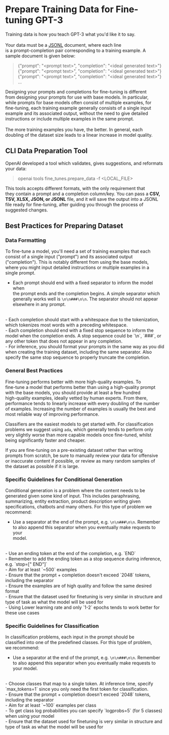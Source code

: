 # Prepare Training Data for Fine-tuning GPT-3

Training data is how you teach GPT-3 what you'd like it to say.  
<br> 
Your data must be a [JSONL](JSON%20LINES.md) document, where each line  
is a prompt-completion pair corresponding to a training example. A  
sample document is given below:
> {"prompt": "&lt;prompt text&gt;", "completion": "&lt;ideal generated text&gt;"}  
> {"prompt": "&lt;prompt text&gt;", "completion": "&lt;ideal generated text&gt;"}  
> {"prompt": "&lt;prompt text&gt;", "completion": "&lt;ideal generated text&gt;"}  
> ...  

Designing your prompts and completions for fine-tuning is different  
from designing your prompts for use with base models. In particular,  
while prompts for base models often consist of multiple examples, for  
fine-tuning, each training example generally consists of a single input  
example and its associated output, without the need to give detailed  
instructions or include multiple examples in the same prompt. 
<br>  
The more training examples you have, the better. In general, each  
doubling of the dataset size leads to a linear increase in model quality.  

## CLI Data Preparation Tool
OpenAI developed a tool which validates, gives suggestions, and reformats  
your data:
> openai tools fine_tunes.prepare_data -f <LOCAL_FILE>

This tools accepts different formats, with the only requirement that  
they contain a prompt and a completion column/key. You can pass a **CSV,  
TSV, XLSX, JSON, or JSONL** file, and it will save the output into a JSONL  
file ready for fine-tuning, after guiding you through the process of  
suggested changes. 


## Best Practices for Preparing Dataset
### Data Formatting
To fine-tune a model, you'll need a set of training examples that each  
consist of a single input ("prompt") and its associated output  
("completion"). This is notably different from using the base models,   
where you might input detailed instructions or multiple examples in a   
single prompt.

- Each prompt should end with a fixed separator to inform the model when  
the prompt ends and the completion begins. A simple separator which  
generally works well is `\n\n###\n\n`. The separator should not appear  
elsewhere in any prompt.  
<br>  
- Each completion should start with a whitespace due to the tokenization,  
which tokenizes most words with a preceding whitespace.  
<br>
- Each completion should end with a fixed stop sequence to inform the  
model when the completion ends. A stop sequence could be `\n`, `###`, or  
any other token that does not appear in any completion.  
<br>
- For inference, you should format your prompts in the same way as you  
did when creating the training dataset, including the same separator.  
Also specify the same stop sequence to properly truncate the completion.  


### General Best Practices
Fine-tuning performs better with more high-quality examples. To   
fine-tune a model that performs better than using a high-quality prompt  
with the base models, you should provide at least a few hundred   
high-quality examples, ideally vetted by human experts. From there,  
performance tends to linearly increase with every doubling of the number  
of examples. Increasing the number of examples is usually the best and  
most reliable way of improving performance.  

Classifiers are the easiest models to get started with. For classification  
problems we suggest using `ada`, which generally tends to perform only  
very slightly worse than more capable models once fine-tuned, whilst  
being significantly faster and cheaper.  

If you are fine-tuning on a pre-existing dataset rather than writing  
prompts from scratch, be sure to manually review your data for offensive  
or inaccurate content if possible, or review as many random samples of  
the dataset as possible if it is large.  


### Specific Guidelines for Conditional Generation
Conditional generation is a problem where the content needs to be  
generated given some kind of input. This includes paraphrasing,  
summarizing, entity extraction, product description writing given  
specifications, chatbots and many others. For this type of problem we  
recommend:

- Use a separator at the end of the prompt, e.g. `\n\n###\n\n`. Remember  
to also append this separator when you eventually make requests to your  
model.  
<br>  
- Use an ending token at the end of the completion, e.g. `END`  
<br>  
- Remember to add the ending token as a stop sequence during inference,  
e.g. `stop=[" END"]`    
<br>  
- Aim for at least `~500` examples  
<br>  
- Ensure that the prompt + completion doesn't exceed `2048` tokens, including  
the separator  
<br>  
- Ensure the examples are of high quality and follow the same desired format  
<br>
- Ensure that the dataset used for finetuning is very similar in structure  
and type of task as what the model will be used for  
<br>  
- Using Lower learning rate and only `1-2` epochs tends to work better for  
these use cases

### Specific Guidelines for Classification
In classification problems, each input in the prompt should be  
classified into one of the predefined classes. For this type of problem,  
we recommend:

- Use a separator at the end of the prompt, e.g. `\n\n###\n\n`. Remember  
to also append this separator when you eventually make requests to your model.  
<br>  
- Choose classes that map to a single token. At inference time, specify  
`max_tokens=1` since you only need the first token for classification.  
<br>  
- Ensure that the prompt + completion doesn't exceed `2048` tokens, including  
the separator  
<br>
- Aim for at least `~100` examples per class  
<br>  
- To get class log probabilities you can specify `logprobs=5` (for 5  
classes) when using your model  
<br>
- Ensure that the dataset used for finetuning is very similar in  
structure and type of task as what the model will be used for
